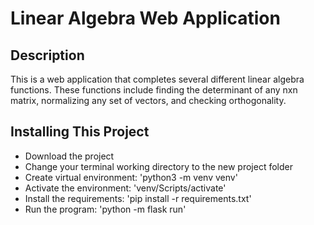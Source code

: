 # Linear Algebra Web Application

## Description

This is a web application that completes several different linear algebra functions. These functions include finding the determinant of any nxn matrix, normalizing any set of vectors, and checking orthogonality.

## Installing This Project

- Download the project
- Change your terminal working directory to the new project folder
- Create virtual environment: 'python3 -m venv venv'
- Activate the environment: 'venv/Scripts/activate'
- Install the requirements: 'pip install -r requirements.txt'
- Run the program: 'python -m flask run'
